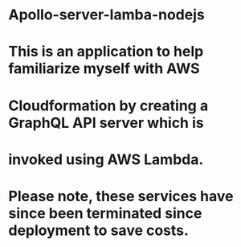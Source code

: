 # Apollo-server-lamba-nodejs
# This is an application to help familiarize myself with AWS 
# Cloudformation by creating a GraphQL API server which is   
# invoked using AWS Lambda. 
# Please note, these services have since been terminated since deployment to save costs. 
